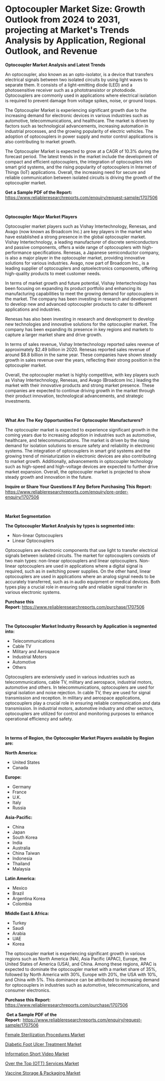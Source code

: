 <p><h1>Optocoupler Market Size: Growth Outlook from 2024 to 2031, projecting at Market's Trends Analysis by Application, Regional Outlook, and Revenue</h1></p><p><strong>Optocoupler Market Analysis and Latest Trends</strong></p>
<p><p>An optocoupler, also known as an opto-isolator, is a device that transfers electrical signals between two isolated circuits by using light waves to separate them. It consists of a light-emitting diode (LED) and a photosensitive receiver such as a phototransistor or photodiode. Optocouplers are commonly used in applications where electrical isolation is required to prevent damage from voltage spikes, noise, or ground loops.</p><p>The Optocoupler Market is experiencing significant growth due to the increasing demand for electronic devices in various industries such as automotive, telecommunications, and healthcare. The market is driven by factors such as technological advancements, increasing automation in industrial processes, and the growing popularity of electric vehicles. The adoption of optocouplers in power supply and motor control applications is also contributing to market growth.</p><p>The Optocoupler Market is expected to grow at a CAGR of 10.3% during the forecast period. The latest trends in the market include the development of compact and efficient optocouplers, the integration of optocouplers into smart grid systems, and the rising popularity of optocouplers in Internet of Things (IoT) applications. Overall, the increasing need for secure and reliable communication between isolated circuits is driving the growth of the optocoupler market.</p></p>
<p><strong>Get a Sample PDF of the Report:&nbsp;</strong> <a href="https://www.reliableresearchreports.com/enquiry/request-sample/1707506">https://www.reliableresearchreports.com/enquiry/request-sample/1707506</a></p>
<p>&nbsp;</p>
<p><strong>Optocoupler Major Market Players</strong></p>
<p><p>Optocoupler market players such as Vishay Intertechnology, Renesas, and Avago (now known as Broadcom Inc.) are key players in the market who have established a strong presence in the global optocoupler market. Vishay Intertechnology, a leading manufacturer of discrete semiconductors and passive components, offers a wide range of optocouplers with high-performance specifications. Renesas, a Japanese semiconductor company, is also a major player in the optocoupler market, providing innovative solutions for various industries. Avago, now part of Broadcom Inc., is a leading supplier of optocouplers and optoelectronics components, offering high-quality products to meet customer needs.</p><p>In terms of market growth and future potential, Vishay Intertechnology has been focusing on expanding its product portfolio and enhancing its manufacturing capabilities to meet the growing demand for optocouplers in the market. The company has been investing in research and development to develop new and advanced optocoupler products to cater to different applications and industries.</p><p>Renesas has also been investing in research and development to develop new technologies and innovative solutions for the optocoupler market. The company has been expanding its presence in key regions and markets to capture a larger market share and drive growth.</p><p>In terms of sales revenue, Vishay Intertechnology reported sales revenue of approximately $2.49 billion in 2020. Renesas reported sales revenue of around $8.8 billion in the same year. These companies have shown steady growth in sales revenue over the years, reflecting their strong position in the optocoupler market.</p><p>Overall, the optocoupler market is highly competitive, with key players such as Vishay Intertechnology, Renesas, and Avago (Broadcom Inc.) leading the market with their innovative products and strong market presence. These companies are expected to continue driving growth in the market through their product innovation, technological advancements, and strategic investments.</p></p>
<p>&nbsp;</p>
<p><strong>What Are The Key Opportunities For Optocoupler Manufacturers?</strong></p>
<p><p>The optocoupler market is expected to experience significant growth in the coming years due to increasing adoption in industries such as automotive, healthcare, and telecommunications. The market is driven by the rising demand for isolation solutions to ensure safety and reliability in electronic systems. The integration of optocouplers in smart grid systems and the growing trend of miniaturization in electronic devices are also contributing to market growth. Additionally, advancements in optocoupler technology such as high-speed and high-voltage devices are expected to further drive market expansion. Overall, the optocoupler market is projected to show steady growth and innovation in the future.</p></p>
<p><strong>Inquire or Share Your Questions If Any Before Purchasing This Report:</strong> <a href="https://www.reliableresearchreports.com/enquiry/pre-order-enquiry/1707506">https://www.reliableresearchreports.com/enquiry/pre-order-enquiry/1707506</a></p>
<p>&nbsp;</p>
<p><strong>Market Segmentation</strong></p>
<p><strong>The Optocoupler Market Analysis by types is segmented into:</strong></p>
<p><ul><li>Non-linear Optocouplers</li><li>Linear Optocouplers</li></ul></p>
<p><p>Optocouplers are electronic components that use light to transfer electrical signals between isolated circuits. The market for optocouplers consists of two main types: non-linear optocouplers and linear optocouplers. Non-linear optocouplers are used in applications where a digital signal is required, such as in switching power supplies. On the other hand, linear optocouplers are used in applications where an analog signal needs to be accurately transferred, such as in audio equipment or medical devices. Both types play a crucial role in ensuring safe and reliable signal transfer in various electronic systems.</p></p>
<p><strong>Purchase this Report:&nbsp;</strong><a href="https://www.reliableresearchreports.com/purchase/1707506">https://www.reliableresearchreports.com/purchase/1707506</a></p>
<p>&nbsp;</p>
<p><strong>The Optocoupler Market Industry Research by Application is segmented into:</strong></p>
<p><ul><li>Telecommunications</li><li>Cable TV</li><li>Military and Aerospace</li><li>Industrial Motors</li><li>Automotive</li><li>Others</li></ul></p>
<p><p>Optocouplers are extensively used in various industries such as telecommunications, cable TV, military and aerospace, industrial motors, automotive and others. In telecommunications, optocouplers are used for signal isolation and noise rejection. In cable TV, they are used for signal transmission and reception. In military and aerospace applications, optocouplers play a crucial role in ensuring reliable communication and data transmission. In industrial motors, automotive industry and other sectors, optocouplers are utilized for control and monitoring purposes to enhance operational efficiency and safety.</p></p>
<p>&nbsp;</p>
<p><strong>In terms of Region, the Optocoupler Market Players available by Region are:</strong></p>
<p>
    <p> <strong> North America: </strong>
        <ul>
            <li>United States</li>
            <li>Canada</li>
        </ul>
        </p> 
    <p> <strong> Europe: </strong>
        <ul>
            <li>Germany</li>
            <li>France</li>
            <li>U.K.</li>
            <li>Italy</li>
            <li>Russia</li>
        </ul>
        </p> 
    <p> <strong> Asia-Pacific: </strong>
        <ul>
            <li>China</li>
            <li>Japan</li>
            <li>South Korea</li>
            <li>India</li>
            <li>Australia</li>
            <li>China Taiwan</li>
            <li>Indonesia</li>
            <li>Thailand</li>
            <li>Malaysia</li>
        </ul>
        </p> 
    <p> <strong> Latin America: </strong>
        <ul>
            <li>Mexico</li>
            <li>Brazil</li>
            <li>Argentina Korea</li>
            <li>Colombia</li>
        </ul>
        </p> 
    <p> <strong> Middle East & Africa: </strong>
        <ul>
            <li>Turkey</li>
            <li>Saudi</li>
            <li>Arabia</li>
            <li>UAE</li>
            <li>Korea</li>
        </ul>
    </p>
    </p>
<p><p>The optocoupler market is experiencing significant growth in various regions such as North America (NA), Asia Pacific (APAC), Europe, the United States of America (USA), and China. Among these regions, APAC is expected to dominate the optocoupler market with a market share of 35%, followed by North America with 30%, Europe with 20%, the USA with 10%, and China with 5%. This dominance can be attributed to increasing demand for optocouplers in industries such as automotive, telecommunications, and consumer electronics.</p></p>
<p><strong>Purchase this Report: </strong><a href="https://www.reliableresearchreports.com/purchase/1707506">https://www.reliableresearchreports.com/purchase/1707506</a></p>
<p>&nbsp;<strong>Get a Sample PDF of the Report:&nbsp;&nbsp;</strong><a href="https://www.reliableresearchreports.com/enquiry/request-sample/1707506">https://www.reliableresearchreports.com/enquiry/request-sample/1707506</a></p>
<p><strong></strong></p>
<p><p><a href="https://medium.com/@seansandoval1935/female-sterilization-procedures-market-comprehensive-assessment-by-type-application-and-96ecb67ad6f5">Female Sterilization Procedures Market</a></p><p><a href="https://medium.com/@armandhilll1/diabetic-foot-ulcer-treatment-market-size-market-outlook-and-market-forecast-2024-to-2031-e1f19565201b">Diabetic Foot Ulcer Treatment Market</a></p><p><a href="https://github.com/laholand/Market-Research-Report-List-2/blob/main/information-short-video-market.md">Information Short Video Market</a></p><p><a href="https://github.com/PeterParrish5/Market-Research-Report-List-3/blob/main/over-the-top-ott-services-market.md">Over the Top (OTT) Services Market</a></p><p><a href="https://medium.com/@seansandoval1935/vaccine-storage-amp-packaging-market-research-report-its-history-and-forecast-2024-to-2031-d52cda5810b3">Vaccine Storage & Packaging Market</a></p></p>